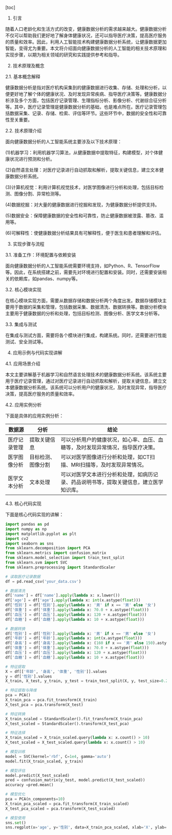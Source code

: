 
[toc]                    
                
                
1. 引言

随着人口老龄化和生活方式的改变，健康数据分析的需求越来越大。健康数据分析不仅可以帮助我们更好地了解身体健康状况，还可以指导医疗决策，提高医疗服务的质量和效率。因此，利用人工智能技术构建健康数据分析系统，让健康数据更加智能，变得尤为重要。本文将介绍面向健康数据分析的人工智能的相关技术原理和实现步骤，以期为相关领域的研究和实践提供参考和指导。

2. 技术原理及概念

2.1. 基本概念解释

健康数据分析是指对医疗机构采集到的健康数据进行收集、存储、处理和分析，以便更好地了解个体的健康状况、及时发现异常疾病、指导医疗决策等。健康数据分析涉及多个方面，包括医疗记录管理、生理指标分析、影像分析、代谢综合征分析等。其中，医疗记录管理是健康数据分析的基础，也是难点所在。医疗记录管理包括数据采集、记录、存储、检索、评估等环节。这些环节中，数据的安全性和可靠性至关重要。

2.2. 技术原理介绍

面向健康数据分析的人工智能系统主要涉及以下技术原理：

(1)机器学习：利用机器学习算法，从健康数据中提取特征，构建模型，对个体健康状况进行预测和分析。

(2)自然语言处理：对医疗记录进行自动抓取和解析，提取关键信息，建立文本健康数据分析系统。

(3)计算机视觉：利用计算机视觉技术，对医学图像进行分析和处理，包括目标检测、图像分割、异常检测等。

(4)数据挖掘：对大量的健康数据进行挖掘和发现，为健康数据分析提供支持。

(5)数据安全：保障健康数据的安全性和可靠性，防止健康数据被泄露、篡改、滥用等。

(6)可解释性：使健康数据分析结果具有可解释性，便于医生和患者理解和评估。

3. 实现步骤与流程

3.1. 准备工作：环境配置与依赖安装

面向健康数据分析的人工智能系统需要环境支持，如Python、R、TensorFlow等。因此，在系统搭建之前，需要先对环境进行配置和安装。同时，还需要安装相关的依赖库，如pandas、numpy等。

3.2. 核心模块实现

在核心模块实现方面，需要从数据存储和数据分析两个角度出发。数据存储模块主要用于数据的采集和管理，包括数据采集、数据清洗、数据转换等。数据分析模块主要用于健康数据的分析和处理，包括目标检测、图像分析、医学文本分析等。

3.3. 集成与测试

在集成与测试方面，需要将各个模块进行集成，构建系统。同时，还需要进行性能测试、安全测试等。

4. 应用示例与代码实现讲解

4.1. 应用场景介绍

本文主要讲解基于机器学习和自然语言处理技术的健康数据分析系统。该系统主要用于医疗记录管理，通过对医疗记录进行自动抓取和解析，提取关键信息，建立文本健康数据分析系统。该系统可以分析用户的健康状况，及时发现异常，指导医疗决策，提高医疗服务的质量和效率。

4.2. 应用实例分析

下面是具体的应用实例分析：

| 数据源 | 分析 | 结论 |
| --- | --- | --- |
| 医疗记录管理 | 提取关键信息 | 可以分析用户的健康状况，如心率、血压、血糖等，及时发现异常情况，指导医疗决策。 |
| 医学图像分析 | 目标检测、图像分割 | 可以对医学图像进行分析和处理，如CT扫描、MRI扫描等，及时发现异常情况。 |
| 医学文本分析 | 文本处理 | 可以对医学文本进行分析和处理，如病历记录、药品说明书等，提取关键信息，建立医学知识库。 |

4.3. 核心代码实现

下面是核心代码实现的讲解：

```python
import pandas as pd
import numpy as np
import matplotlib.pyplot as plt
import cv2
import seaborn as sns
from sklearn.decomposition import PCA
from sklearn.metrics import confusion_matrix
from sklearn.model_selection import train_test_split
from sklearn.svm import SVC
from sklearn.preprocessing import StandardScaler

# 读取医疗记录数据
df = pd.read_csv('your_data.csv')

# 数据清洗
df['name'] = df['name'].apply(lambda x: x.lower())
df['age'] = df['age'].apply(lambda x: int(x.astype(float)))
df['性别'] = df['性别'].apply(lambda x: '男' if x == '男' else '女')
df['体重'] = df['体重'].apply(lambda x: 70.0 + x.astype(float)))
df['血压'] = df['血压'].apply(lambda x: 120 + x.astype(float)))
df['血糖'] = df['血糖'].apply(lambda x: 10 + x.astype(float)))

# 数据转换
df['性别'] = df['性别'].apply(lambda x: '男' if x == '男' else '女')
df['年龄'] = df['年龄'].apply(lambda x: int(x.astype(float)))
df['身高'] = df['身高'].apply(lambda x: (160 if x == '男' else 150).astype(float)))
df['体重'] = df['体重'].apply(lambda x: 70.0 + x.astype(float)))
df['血压'] = df['血压'].apply(lambda x: 120 + x.astype(float)))
df['血糖'] = df['血糖'].apply(lambda x: 10 + x.astype(float)))

# 特征提取
X = df[['年龄', '身高', '体重', '性别']].values
y = df['性别'].values
X_train, X_test, y_train, y_test = train_test_split(X, y, test_size=0.2, random_state=42)

# 特征提取与降维
pca = PCA()
X_train_pca = pca.fit_transform(X_train)
X_test_pca = pca.transform(X_test)

# 特征转换
X_train_scaled = StandardScaler().fit_transform(X_train_pca)
X_test_scaled = StandardScaler().transform(X_test_pca)

# 特征选择
X_train_scaled = X_train_scaled.query(lambda x: x.count() > 10)
X_test_scaled = X_test_scaled.query(lambda x: x.count() > 10)

# 模型训练
model = SVC(kernel='rbf', C=1e4, gamma='auto')
model.fit(X_train_scaled, y_train)

# 模型评估
model.predict(X_test_scaled)
pred = confusion_matrix(y_test, model.predict(X_test_scaled))
accuracy =pred.mean()

# 模型优化
pca = PCA(n_components=10)
X_train_pca_scaled = pca.fit_transform(X_train_scaled)
X_test_pca_scaled = pca.transform(X_test_scaled)

# 模型使用
sns.set()
sns.regplot(x='age', y='性别', data=X_train_pca_scaled, xlab='X', ylab='Y', title='PC1-PC10 feature importance

